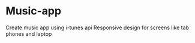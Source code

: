 # Music-app
Create music app using i-tunes api
Responsive design for screens like tab phones and laptop 
